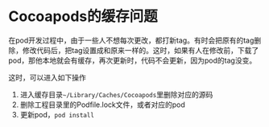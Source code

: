 # Cocoapods的缓存问题

在pod开发过程中，由于一些人不想每次更改，都打新tag。有时会把原有的tag删除，修改代码后，把tag设置成和原来一样的。这时，如果有人在修改前，下载了pod，那他本地就会有缓存，再次更新时，代码不会更新，因为pod的tag没变。

这时，可以进入如下操作

1. 进入缓存目录`~/Library/Caches/Cocoapods`里删除对应的源码
2. 删除工程目录里的Podfile.lock文件，或者对应的pod
3. 更新pod，`pod install`



